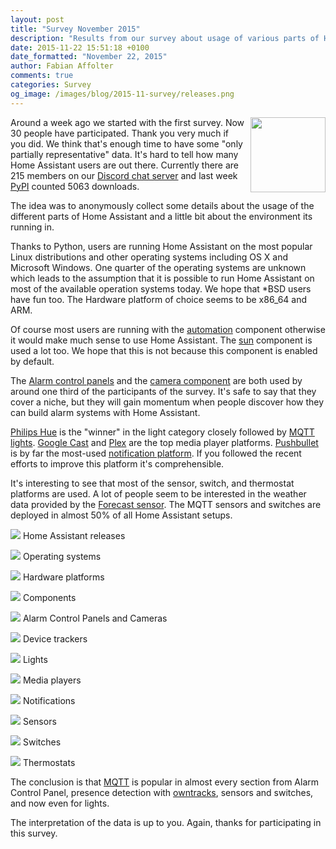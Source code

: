 ```yaml
---
layout: post
title: "Survey November 2015"
description: "Results from our survey about usage of various parts of Home Assistant."
date: 2015-11-22 15:51:18 +0100
date_formatted: "November 22, 2015"
author: Fabian Affolter
comments: true
categories: Survey
og_image: /images/blog/2015-11-survey/releases.png
---
```


<img src='/images/blog/2015-11-survey/releases.png' style='float: right; margin-left: 8px; margin-bottom: 8px;' height='120'/>Around a week ago we started with the first survey. Now 30 people have participated. Thank you very much if you did. We think that's enough time to have some "only partially representative" data. It's hard to tell how many Home Assistant users are out there. Currently there are 215 members on our [Discord chat server](https://discord.gg/c5DvZ4e) and last week [PyPI](https://pypi.python.org/pypi/homeassistant/) counted 5063 downloads.

The idea was to anonymously collect some details about the usage of the different parts of Home Assistant and a little bit about the environment its running in.

<!--more-->
Thanks to Python, users are running Home Assistant on the most popular Linux distributions and other operating systems including OS X and Microsoft Windows. One quarter of the operating systems are unknown which leads to the assumption that it is possible to run Home Assistant on most of the available operation systems today. We hope that *BSD users have fun too. The Hardware platform of choice seems to be x86_64 and ARM.

Of course most users are running with the [automation](/getting-started/automation/) component otherwise it would make much sense to use Home Assistant. The [sun](/components/sun/) component is used a lot too. We hope that this is not because this component is enabled by default.

The [Alarm control panels](/components/alarm_control_panel/) and the [camera component](/components/camera/) are both used by around one third of the participants of the survey. It's safe to say that they cover a niche, but they will gain momentum when people discover how they can build alarm systems with Home Assistant.

[Philips Hue](/components/light.hue/) is the "winner" in the light category closely followed by [MQTT lights](components/light.mqtt/). [Google Cast](/components/media_player.cast/) and [ Plex](/components/media_player.plex/) are the top media player platforms. [Pushbullet](/components/notify.pushbullet/) is by far the most-used [notification platform](/components/notify/). If you followed the recent efforts to improve this platform it's comprehensible.

It's interesting to see that most of the sensor, switch, and thermostat platforms are used. A lot of people seem to be interested in the weather data provided by the [Forecast sensor](/components/sensor.forecast/). The MQTT sensors and switches are deployed in almost 50% of all Home Assistant setups.


<p class='img'>
  <img src='/images/blog/2015-11-survey/releases.png' />
  Home Assistant releases
</p>

<p class='img'>
  <img src='/images/blog/2015-11-survey/os.png' />
  Operating systems
</p>

<p class='img'>
  <img src='/images/blog/2015-11-survey/platforms.png' />
  Hardware platforms
</p>

<p class='img'>
  <img src='/images/blog/2015-11-survey/components.png' />
  Components
</p>

<p class='img'>
  <img src='/images/blog/2015-11-survey/alarm-cameras.png' />
  Alarm Control Panels and Cameras
</p>

<p class='img'>
  <img src='/images/blog/2015-11-survey/trackers.png' />
  Device trackers
</p>

<p class='img'>
  <img src='/images/blog/2015-11-survey/lights.png' />
  Lights
</p>

<p class='img'>
  <img src='/images/blog/2015-11-survey/players.png' />
  Media players
</p>

<p class='img'>
  <img src='/images/blog/2015-11-survey/notifications.png' />
  Notifications
</p>

<p class='img'>
  <img src='/images/blog/2015-11-survey/sensors.png' />
  Sensors
</p>

<p class='img'>
  <img src='/images/blog/2015-11-survey/switches.png' />
  Switches
</p>

<p class='img'>
  <img src='/images/blog/2015-11-survey/thermostats.png' />
  Thermostats
</p>

The conclusion is that [MQTT](http://mqtt.org/) is popular in almost every section from Alarm Control Panel, presence detection with [owntracks](http://owntracks.org/), sensors and switches, and now even for lights.

The interpretation of the data is up to you. Again, thanks for participating in this survey.
